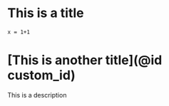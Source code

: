 # This is a title

```
x = 1+1
```

# [This is another title](@id custom_id)

This is a description

